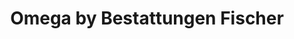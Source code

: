 ---
title: "Omega by Bestattungen Fischer"
url: /bottrop/omega-by-bestattungen-fischer/
shop: Bestattungen
---